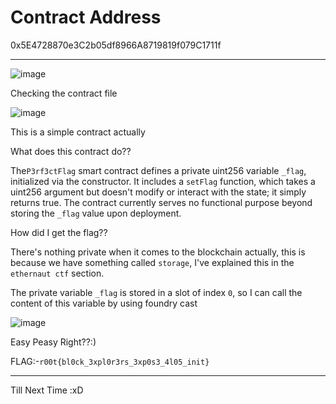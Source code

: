 # Contract Address
 
0x5E4728870e3C2b05df8966A8719819f079C1711f 
<hr>    
  
![image](https://github.com/user-attachments/assets/3f756369-339d-4917-8245-a8da935781f6)
  
Checking the contract file   
 
![image](https://github.com/user-attachments/assets/cf9dca96-1c7e-429a-a3ef-c9c10528cabf)
 
This is a simple contract actually     

What does this contract do?? 
  
The`P3rf3ctFlag` smart contract defines a private uint256 variable `_flag`, initialized via the constructor. It includes a `setFlag` function, which takes a uint256 argument but doesn't modify or interact with the state; it simply returns true. The contract currently serves no functional purpose beyond storing the `_flag` value upon deployment.

How did I get the flag??

There's nothing private when it comes to the blockchain actually, this is because we have something called `storage`, I've explained this in the `ethernaut ctf` section.

The private variable `_flag` is stored in a slot of index `0`, so I can call the content of this variable by using foundry cast

![image](https://github.com/user-attachments/assets/dbea117a-d9e7-4f16-a002-d8892c5bcacf)

Easy Peasy Right??:)

FLAG:-```r00t{bl0ck_3xpl0r3rs_3xp0s3_4l05_init}```

-----------------------------------------------

Till Next Time :xD
